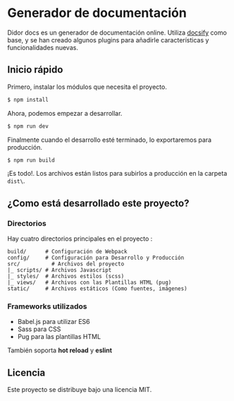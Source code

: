 # Generador de documentación
Didor docs es un generador de documentación online. Utiliza [docsify](https://docsify.js.org/) como base, y se han creado algunos plugins para añadirle características y funcionalidades nuevas.

## Inicio rápido
Primero, instalar los módulos que necesita el proyecto.
```bash
$ npm install
```

Ahora, podemos empezar a desarrollar.
```bash
$ npm run dev
```

Finalmente cuando el desarrollo esté terminado, lo exportaremos para producción.
```bash
$ npm run build
```

¡Es todo!. Los archivos están listos para subirlos a producción en la carpeta `dist\`.

## ¿Como está desarrollado este proyecto?

### Directorios
Hay cuatro directorios principales en el proyecto
:
```
build/		# Configuración de Webpack
config/		# Configuración para Desarrollo y Producción
src/ 		  # Archivos del proyecto
|_ scripts/	# Archivos Javascript
|_ styles/	# Archivos estilos (scss)
|_ views/	# Archivos con las Plantillas HTML (pug)
static/		# Archivos estáticos (Como fuentes, imágenes)
```

### Frameworks utilizados
- Babel.js para utilizar ES6
- Sass para CSS
- Pug para las plantillas HTML

También soporta **hot reload** y **eslint**

## Licencia
Este proyecto se distribuye bajo una licencia MIT.
